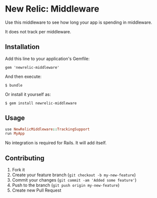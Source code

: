 # New Relic: Middleware

Use this middleware to see how long your app is spending in middleware. 

It does not track per middleware.

## Installation

Add this line to your application's Gemfile:

    gem 'newrelic-middleware'

And then execute:

    $ bundle

Or install it yourself as:

    $ gem install newrelic-middleware

## Usage

```ruby
use NewRelicMiddleware::TrackingSupport
run MyApp
```

No integration is required for Rails. It will add itself.

## Contributing

1. Fork it
2. Create your feature branch (`git checkout -b my-new-feature`)
3. Commit your changes (`git commit -am 'Added some feature'`)
4. Push to the branch (`git push origin my-new-feature`)
5. Create new Pull Request
